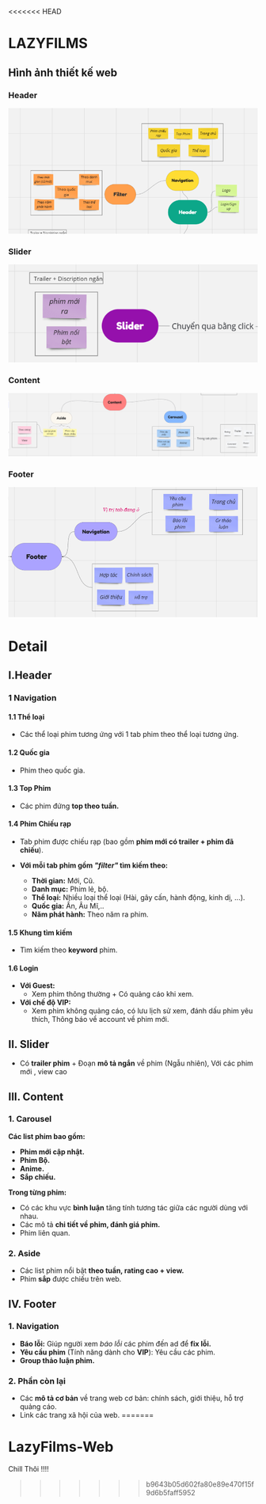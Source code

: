 <<<<<<< HEAD
# LAZYFILMS 
## Hình ảnh thiết kế web

### **Header**
![](./assets/img/Header.png)
### **Slider**
![](./assets/img/slider.png)
### **Content**
![](./assets/img/content.png)
### **Footer**
![](./assets/img/Footer.png)



# Detail

## I.Header

### 1 Navigation

#### 1.1 Thể loại
- Các thể loại phim tương ứng với 1 tab phim theo thể loại tương ứng.

#### 1.2 Quốc gia
- Phim theo quốc gia.

#### 1.3 Top Phim
- Các phim đứng **top theo tuần.**

#### 1.4 Phim Chiếu rạp
- Tab phim được chiếu rạp (bao gồm **phim mới có trailer + phim đã chiếu**).

- **Với mỗi tab phim gồm *"filter"* tìm kiếm theo:**
  - **Thời gian:** Mới, Cũ.
  - **Danh mục:** Phim lẻ, bộ.
  - **Thể loại:** Nhiều loại thể loại (Hài, gây cấn, hành động, kinh dị, ...).
  - **Quốc gia:** Ấn, Âu Mĩ,..
  - **Năm phát hành:** Theo năm ra phim.

#### 1.5 Khung tìm kiếm
- Tìm kiếm theo **keyword** phim.

#### 1.6 Login
- **Với Guest:**
  - Xem phim thông thường + Có quảng cáo khi xem.
- **Với chế độ VIP:**
  - Xem phim không quảng cáo, có lưu lịch sử xem, đánh dấu phim yêu thích, Thông báo về account về phim mới.

## II. Slider 
- Có **trailer phim** + Đoạn **mô tả ngắn** về phim (Ngẫu nhiên), Với các phim mới , view cao 

## III. Content
### 1. Carousel
**Các list phim bao gồm:**
- **Phim mới cập nhật.**
- **Phim Bộ.**
- **Anime.**
- **Sắp chiếu.**

**Trong từng phim:**
- Có các khu vực **bình luận** tăng tính tương tác giữa các người dùng với nhau.
- Các mô tả **chi tiết về phim, đánh giá phim.**
- Phim liên quan.

### 2. Aside
- Các list phim nổi bật **theo tuần, rating cao + view.**
- Phim **sắp** được chiếu trên web.

## IV. Footer

### 1. Navigation
- **Báo lỗi:** Giúp người xem *báo lỗi* các phim đến ad để **fix lỗi.**
- **Yêu cầu phim** (Tính năng dành cho **VIP**): Yêu cầu các phim.
- **Group thảo luận phim.**

### 2. Phần còn lại
- Các **mô tả cơ bản** về trang web cơ bản: chính sách, giới thiệu, hỗ trợ quảng cáo.
- Link các trang xã hội của web.
=======
# LazyFilms-Web
Chill Thôi !!!!
>>>>>>> b9643b05d602fa80e89e470f15f9d6b5faff5952
